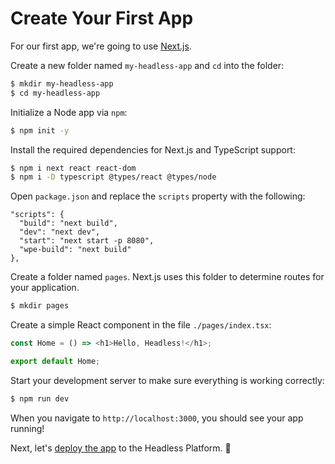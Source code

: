 # Create Your First App

For our first app, we're going to use [Next.js](https://nextjs.org/docs/).

Create a new folder named `my-headless-app` and `cd` into the folder:

```bash
$ mkdir my-headless-app
$ cd my-headless-app
```

Initialize a Node app via `npm`:

```bash
$ npm init -y
```

Install the required dependencies for Next.js and TypeScript support:

```bash
$ npm i next react react-dom
$ npm i -D typescript @types/react @types/node
```

Open `package.json` and replace the `scripts` property with the following:

```text
"scripts": {
  "build": "next build",
  "dev": "next dev",
  "start": "next start -p 8080",
  "wpe-build": "next build"
},
```

Create a folder named `pages`. Next.js uses this folder to determine routes for your application.

```bash
$ mkdir pages
```

Create a simple React component in the file `./pages/index.tsx`:

```ts
const Home = () => <h1>Hello, Headless!</h1>;

export default Home;
```

Start your development server to make sure everything is working correctly:

```bash
$ npm run dev
```

When you navigate to `http://localhost:3000`, you should see your app running!

Next, let's [deploy the app](/guides/getting-started/deploy-app) to the Headless Platform. :rocket:
